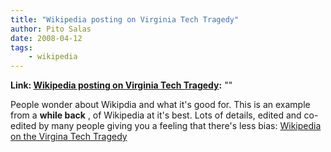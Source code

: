 ```yaml
---
title: "Wikipedia posting on Virginia Tech Tragedy"
author: Pito Salas
date: 2008-04-12
tags:
    - wikipedia
---
```


**Link: [Wikipedia posting on Virginia Tech Tragedy](None):** ""

People wonder about Wikipdia and what it's good for. This is an example from a
**while back** , of Wikipedia at it's best. Lots of details, edited and co-
edited by many people giving you a feeling that there's less bias: [Wikipedia
on the Virgina Tech
Tragedy](<http://en.wikipedia.org/wiki/Virginia_Tech_shootings>)


